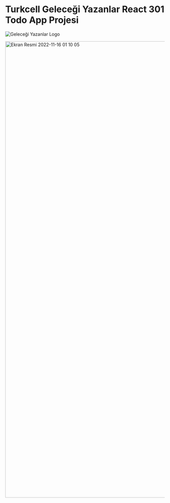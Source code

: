 # Turkcell Geleceği Yazanlar React 301 Todo App Projesi

![Geleceği Yazanlar Logo](https://gelecegiyazanlar.turkcell.com.tr/themes/custom/gyz/logo.svg)

<img width="1440" alt="Ekran Resmi 2022-11-16 01 10 05" src="https://user-images.githubusercontent.com/88403704/202035721-17921132-f88a-4290-86c9-a2100958f918.png">
